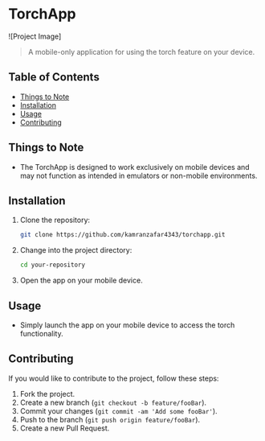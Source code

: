 # TorchApp

![Project Image]

> A mobile-only application for using the torch feature on your device.

## Table of Contents

- [Things to Note](#things-to-note)
- [Installation](#installation)
- [Usage](#usage)
- [Contributing](#contributing)

## Things to Note

- The TorchApp is designed to work exclusively on mobile devices and may not function as intended in emulators or non-mobile environments.

## Installation

1. Clone the repository:

    ```bash
    git clone https://github.com/kamranzafar4343/torchapp.git
    ```

2. Change into the project directory:

    ```bash
    cd your-repository
    ```

3. Open the app on your mobile device.

## Usage

- Simply launch the app on your mobile device to access the torch functionality.

## Contributing

If you would like to contribute to the project, follow these steps:

1. Fork the project.
2. Create a new branch (`git checkout -b feature/fooBar`).
3. Commit your changes (`git commit -am 'Add some fooBar'`).
4. Push to the branch (`git push origin feature/fooBar`).
5. Create a new Pull Request.


